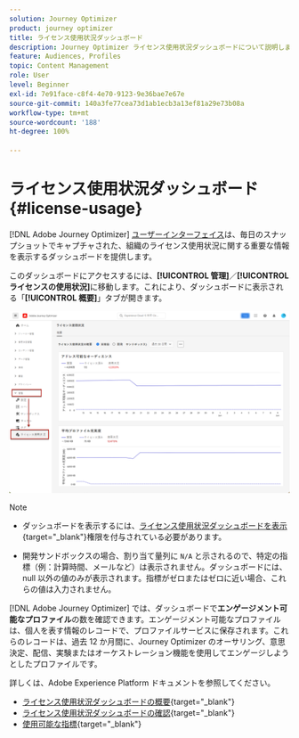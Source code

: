 ```yaml
---
solution: Journey Optimizer
product: journey optimizer
title: ライセンス使用状況ダッシュボード
description: Journey Optimizer ライセンス使用状況ダッシュボードについて説明します
feature: Audiences, Profiles
topic: Content Management
role: User
level: Beginner
exl-id: 7e91face-c8f4-4e70-9123-9e36bae7e67e
source-git-commit: 140a3fe77cea73d1ab1ecb3a13ef81a29e73b08a
workflow-type: tm+mt
source-wordcount: '188'
ht-degree: 100%

---
```


# ライセンス使用状況ダッシュボード {#license-usage}

[!DNL Adobe Journey Optimizer] [ユーザーインターフェイス](../start/user-interface.md)は、毎日のスナップショットでキャプチャされた、組織のライセンス使用状況に関する重要な情報を表示するダッシュボードを提供します。

このダッシュボードにアクセスするには、**[!UICONTROL 管理]**／**[!UICONTROL ライセンスの使用状況]**&#x200B;に移動します。これにより、ダッシュボードに表示される「**[!UICONTROL 概要]**」タブが開きます。

![ライセンス使用状況ダッシュボードの概要](assets/license-usage-dashboard.png)

>[!NOTE]
>
>* ダッシュボードを表示するには、[ライセンス使用状況ダッシュボードを表示](https://experienceleague.adobe.com/docs/experience-platform/dashboards/permissions.html?lang=ja#available-permissions){target="_blank"}権限を付与されている必要があります。
>
>* 開発サンドボックスの場合、割り当て量列に `N/A` と示されるので、特定の指標（例：計算時間、メールなど）は表示されません。ダッシュボードには、null 以外の値のみが表示されます。指標がゼロまたはゼロに近い場合、これらの値は入力されません。


[!DNL Adobe Journey Optimizer] では、ダッシュボードで&#x200B;**エンゲージメント可能なプロファイル**&#x200B;の数を確認できます。エンゲージメント可能なプロファイルは、個人を表す情報のレコードで、プロファイルサービスに保存されます。これらのレコードは、過去 12 か月間に、Journey Optimizer のオーサリング、意思決定、配信、実験またはオーケストレーション機能を使用してエンゲージしようとしたプロファイルです。

詳しくは、Adobe Experience Platform ドキュメントを参照してください。

* [ライセンス使用状況ダッシュボードの概要](https://experienceleague.adobe.com/docs/experience-platform/dashboards/guides/license-usage.html?lang=ja){target="_blank"}
* [ライセンス使用状況ダッシュボードの確認](https://experienceleague.adobe.com/docs/experience-platform/dashboards/guides/license-usage.html?lang=ja#exploring-the-license-usage-dashboard){target="_blank"}
* [使用可能な指標](https://experienceleague.adobe.com/docs/experience-platform/dashboards/guides/license-usage.html?lang=ja#available-metrics){target="_blank"}
